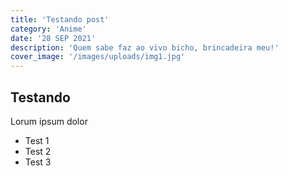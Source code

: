 ```yaml
---
title: 'Testando post'
category: 'Anime'
date: '28 SEP 2021'
description: 'Quem sabe faz ao vivo bicho, brincadeira meu!'
cover_image: '/images/uploads/img1.jpg'
---
```


## Testando

Lorum ipsum dolor

* Test 1
* Test 2
* Test 3